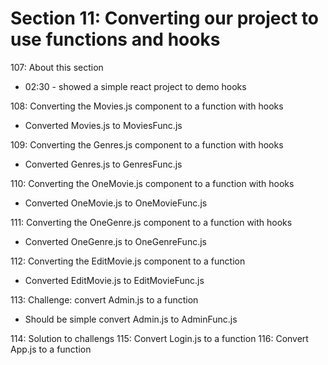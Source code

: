 # Section 11: Converting our project to use functions and hooks

107: About this section
- 02:30 - showed a simple react project to demo hooks

108: Converting the Movies.js component to a function with hooks
- Converted Movies.js to MoviesFunc.js 
  
109: Converting the Genres.js component to a function with hooks
- Converted Genres.js to GenresFunc.js 

110: Converting the OneMovie.js component to a function with hooks
- Converted OneMovie.js to OneMovieFunc.js 
  
111: Converting the OneGenre.js component to a function with hooks
- Converted OneGenre.js to OneGenreFunc.js 

112: Converting the EditMovie.js component to a function
- Converted EditMovie.js to EditMovieFunc.js

113: Challenge: convert Admin.js to a function
- Should be simple convert Admin.js to AdminFunc.js

114: Solution to challengs
115: Convert Login.js to a function
116: Convert App.js to a function